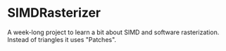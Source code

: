 # SIMDRasterizer
A week-long project to learn a bit about SIMD and software rasterization. Instead of triangles it uses "Patches".
